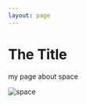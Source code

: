 ```yaml
---
layout: page
---
```


# The Title

my page about space

![space](https://www.nasa.gov/sites/default/files/styles/full_width_feature/public/thumbnails/image/nhq201607070004.jpg.jpeg)
